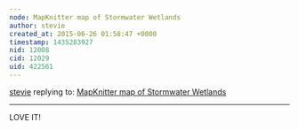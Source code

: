```yaml
---
node: MapKnitter map of Stormwater Wetlands 
author: stevie
created_at: 2015-06-26 01:58:47 +0000
timestamp: 1435283927
nid: 12008
cid: 12029
uid: 422561
---
```




[stevie](../profile/stevie) replying to: [MapKnitter map of Stormwater Wetlands ](../notes/ddileona/06-26-2015/mapknitter-map-of-stormwater-wetlands)

----
LOVE IT!